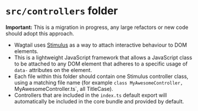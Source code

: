 # `src/controllers` folder

**Important:** This is a migration in progress, any large refactors or new code should adopt this approach.

-   Wagtail uses [Stimulus](https://stimulus.hotwired.dev/) as a way to attach interactive behaviour to DOM elements.
-   This is a lightweight JavaScript framework that allows a JavaScript class to be attached to any DOM element that adheres to a specific usage of `data-` attributes on the element.
-   Each file within this folder should contain one Stimulus controller class, using a matching file name (for example `class MyAwesomeController, `MyAwesomeController.ts`, all TitleCase).
-   Controllers that are included in the `index.ts` default export will automatically be included in the core bundle and provided by default.
